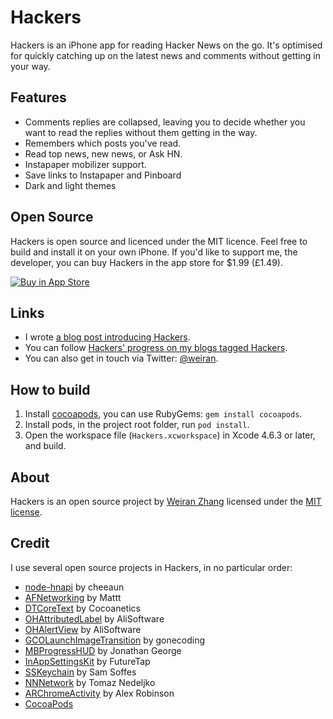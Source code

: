 # Hackers

Hackers is an iPhone app for reading Hacker News on the go. It's optimised for quickly catching up on the latest news and comments without getting in your way.

## Features

* Comments replies are collapsed, leaving you to decide whether you want to read the replies without them getting in the way.
* Remembers which posts you've read.
* Read top news, new news, or Ask HN.
* Instapaper mobilizer support.
* Save links to Instapaper and Pinboard
* Dark and light themes

## Open Source

Hackers is open source and licenced under the MIT licence. Feel free to build and install it on your own iPhone. If you'd like to support me, the developer, you can buy Hackers in the app store for $1.99 (£1.49).

[![Buy in App Store][2]][1]

[1]: https://itunes.apple.com/gb/app/hackers-hacker-news-reading/id603503901?at=11l4G8&ct=github
[2]: http://i.imgur.com/oRdf2WM.png

## Links

* I wrote [a blog post introducing Hackers](http://weiranzhang.com/blog/2013/3/hackers-a-hacker-news-app-for-iphone). 
* You can follow [Hackers' progress on my blogs tagged Hackers](http://weiranzhang.com/?tag=hackers).
* You can also get in touch via Twitter: [@weiran](https://twitter.com/weiran).

## How to build

1. Install [cocoapods](http://cocoapods.org/), you can use RubyGems: `gem install cocoapods`.
2. Install pods, in the project root folder, run `pod install`.
3. Open the workspace file (`Hackers.xcworkspace`) in Xcode 4.6.3 or later, and build.

## About

Hackers is an open source project by [Weiran Zhang](http://weiranzhang.com) licensed under the [MIT license](http://opensource.org/licenses/MIT).

## Credit

I use several open source projects in Hackers, in no particular order:

* [node-hnapi](https://github.com/cheeaun/node-hnapi/) by cheeaun
* [AFNetworking](https://github.com/AFNetworking/AFNetworking) by Mattt
* [DTCoreText](https://github.com/Cocoanetics/DTCoreText) by Cocoanetics
* [OHAttributedLabel](https://github.com/AliSoftware/OHAttributedLabel) by AliSoftware
* [OHAlertView](https://github.com/AliSoftware/OHAlertView) by AliSoftware
* [GCOLaunchImageTransition](https://github.com/gonecoding/GCOLaunchImageTransition) by gonecoding
* [MBProgressHUD](https://github.com/jdg/MBProgressHUD) by Jonathan George
* [InAppSettingsKit](https://github.com/futuretap/InAppSettingsKit) by FutureTap
* [SSKeychain](https://github.com/soffes/sskeychain) by Sam Soffes
* [NNNetwork](https://github.com/tomazsh/NNNetwork) by Tomaz Nedeljko
* [ARChromeActivity](https://github.com/alextrob/ARChromeActivity) by Alex Robinson
* [CocoaPods](https://github.com/CocoaPods/CocoaPods)
